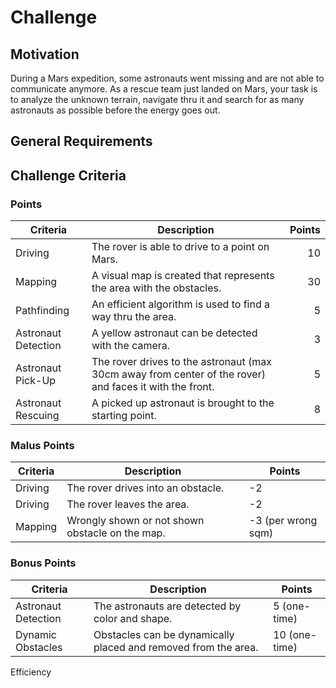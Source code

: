 # Challenge

## Motivation
During a Mars expedition, some astronauts went missing and are not able to communicate anymore. As a rescue team just landed on Mars, your task is to analyze the unknown terrain, navigate thru it and search for as many astronauts as possible before the energy goes out.

## General Requirements

## Challenge Criteria

### Points
| Criteria        | Description      | Points |
| --------------- | ---------------- | -----: |
| Driving | The rover is able to drive to a point on Mars. | 10 |
| Mapping | A visual map is created that represents the area with the obstacles. | 30 |
| Pathfinding | An efficient algorithm is used to find a way thru the area. | 5 |
| Astronaut Detection | A yellow astronaut can be detected with the camera. | 3 |
| Astronaut Pick-Up | The rover drives to the astronaut (max 30cm away from center of the rover) and faces it with the front. | 5 |
| Astronaut Rescuing | A picked up astronaut is brought to the starting point. | 8 |

### Malus Points
| Criteria        | Description     | Points  |
| --------------- | --------------- | ------- |
| Driving | The rover drives into an obstacle. | -2 |
| Driving | The rover leaves the area. | -2 |
| Mapping | Wrongly shown or not shown obstacle on the map. | -3 (per wrong sqm) |

### Bonus Points
| Criteria        | Description     | Points  |
| --------------- | --------------- | ------- |
| Astronaut Detection | The astronauts are detected by color and shape. | 5 (one-time) |
| Dynamic Obstacles | Obstacles can be dynamically placed and removed from the area. | 10 (one-time) |

Efficiency
